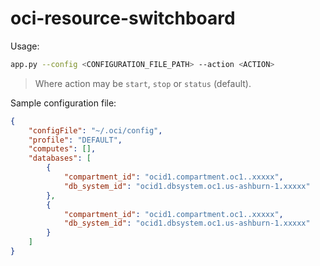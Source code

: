 # oci-resource-switchboard

Usage:

```bash
app.py --config <CONFIGURATION_FILE_PATH> --action <ACTION>
```

> Where action may be `start`, `stop` or `status` (default).

Sample configuration file:

```json
{
    "configFile": "~/.oci/config",
    "profile": "DEFAULT",
    "computes": [],
    "databases": [
        { 
            "compartment_id": "ocid1.compartment.oc1..xxxxx",
            "db_system_id": "ocid1.dbsystem.oc1.us-ashburn-1.xxxxx" 
        },
        { 
            "compartment_id": "ocid1.compartment.oc1..xxxxx",
            "db_system_id": "ocid1.dbsystem.oc1.us-ashburn-1.xxxxx" 
        }
    ]
}
```